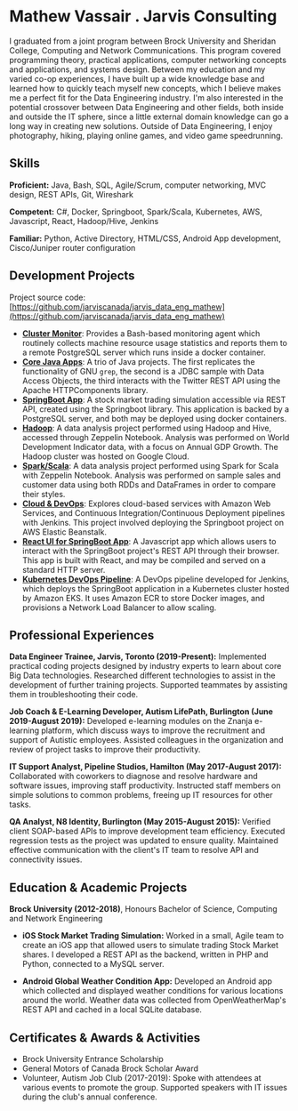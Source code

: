 # Mathew Vassair . Jarvis Consulting

I graduated from a joint program between Brock University and Sheridan College, Computing and Network Communications.
This program covered programming theory, practical applications, computer networking concepts and applications,
and systems design. Between my education and my varied co-op experiences, I have built up a wide knowledge base
and learned how to quickly teach myself new concepts, which I believe makes me a perfect fit for the Data Engineering industry.
I'm also interested in the potential crossover between Data Engineering and other fields, both inside and outside the IT sphere,
since a little external domain knowledge can go a long way in creating new solutions. Outside of Data Engineering, 
I enjoy photography, hiking, playing online games, and video game speedrunning.


## Skills

**Proficient:** Java, Bash, SQL, Agile/Scrum, computer networking, MVC design, REST APIs, Git, Wireshark

**Competent:** C#, Docker, Springboot, Spark/Scala, Kubernetes, AWS, Javascript, React, Hadoop/Hive, Jenkins

**Familiar:** Python, Active Directory, HTML/CSS, Android App development, Cisco/Juniper router configuration

## Development Projects

Project source code: [https://github.com/jarviscanada/jarvis_data_eng_mathew](https://github.com/jarviscanada/jarvis_data_eng_mathew)

- **[Cluster Monitor](./linux_sql)**: Provides a Bash-based monitoring agent which routinely collects machine resource usage statistics and reports them to a remote PostgreSQL server which runs inside a docker container.
- **[Core Java Apps](./core_java)**: A trio of Java projects. The first replicates the functionality of GNU `grep`, the second is a JDBC sample with Data Access Objects, the third interacts with the Twitter REST API using the Apache HTTPComponents library.
- **[SpringBoot App](./springboot)**: A stock market trading simulation accessible via REST API, created using the Springboot library. This application is backed by a PostgreSQL server, and both may be deployed using docker containers.
- **[Hadoop](./hadoop)**: A data analysis project performed using Hadoop and Hive, accessed through Zeppelin Notebook. Analysis was performed on World Development Indicator data, with a focus on Annual GDP Growth. The Hadoop cluster was hosted on Google Cloud.
- **[Spark/Scala](./spark)**:  A data analysis project performed using Spark for Scala with Zeppelin Notebook. Analysis was performed on sample sales and customer data using both RDDs and DataFrames in order to compare their styles.
- **[Cloud & DevOps](./cloud_devops)**: Explores cloud-based services with Amazon Web Services, and Continuous Integration/Continuous Deployment pipelines with Jenkins. This project involved deploying the Springboot project on AWS Elastic Beanstalk.
- **[React UI for SpringBoot App](./react_trading_ui)**: A Javascript app which allows users to interact with the SpringBoot project's REST API through their browser. This app is built with React, and may be compiled and served on a standard HTTP server.
- **[Kubernetes DevOps Pipeline](./kubernetes)**: A DevOps pipeline developed for Jenkins, which deploys the SpringBoot application in a Kubernetes cluster hosted by Amazon EKS. It uses Amazon ECR to store Docker images, and provisions a Network Load Balancer to allow scaling.

## Professional Experiences

**Data Engineer Trainee,  Jarvis, Toronto (2019-Present):** Implemented practical coding projects designed by industry experts to learn about core Big Data technologies. Researched different technologies to assist in the development of further training projects. Supported teammates by assisting them in troubleshooting their code.

**Job Coach & E-Learning Developer, Autism LifePath, Burlington (June 2019-August 2019):** Developed e-learning modules on the Znanja e-learning platform, which discuss ways to improve the recruitment and support of Autistic employees. Assisted colleagues in the organization and review of project tasks to improve their productivity.

**IT Support Analyst, Pipeline Studios, Hamilton (May 2017-August 2017):** Collaborated with coworkers to diagnose and resolve hardware and software issues, improving staff productivity. Instructed staff members on simple solutions to common problems, freeing up IT resources for other tasks.

**QA Analyst, N8 Identity, Burlington (May 2015-August 2015):** Verified client SOAP-based APIs to improve development team efficiency. Executed regression tests as the project was updated to ensure quality. Maintained effective communication with the client's IT team to resolve API and connectivity issues.

## Education & Academic Projects

**Brock University (2012-2018)**, Honours Bachelor of Science, Computing and Network Engineering

- **iOS Stock Market Trading Simulation:** Worked in a small, Agile team to create an iOS app that allowed users to simulate trading Stock Market shares. I developed a REST API as the backend, written in PHP and Python, connected to a MySQL server.

- **Android Global Weather Condition App:** Developed an Android app which collected and displayed weather conditions for various locations around the world. Weather data was collected from OpenWeatherMap's REST API and cached in a local SQLite database.

## Certificates & Awards & Activities

- Brock University Entrance Scholarship
- General Motors of Canada Brock Scholar Award
- Volunteer, Autism Job Club (2017-2019): Spoke with attendees at various events to promote the group. Supported speakers with IT issues during the club's annual conference.